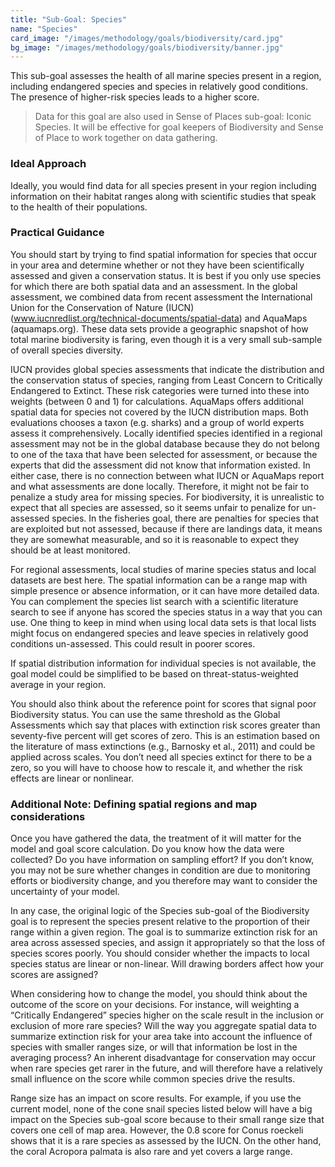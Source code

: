 ```yaml
---
title: "Sub-Goal: Species"
name: "Species"
card_image: "/images/methodology/goals/biodiversity/card.jpg"
bg_image: "/images/methodology/goals/biodiversity/banner.jpg"
---
```


This sub-goal assesses the health of all marine species present in a region, including endangered species and species in relatively good conditions. The presence of higher-risk species leads to a higher score.

> Data for this goal are also used in Sense of Places sub-goal: Iconic Species. It will be effective for goal keepers of Biodiversity and Sense of Place to work together on data gathering.

### Ideal Approach

Ideally, you would find data for all species present in your region including information on their habitat ranges along with scientific studies that speak to the health of their populations.

### Practical Guidance

You should start by trying to find spatial information for species that occur in your area and determine whether or not they have been scientifically assessed and given a conservation status. It is best if you only use species for which there are both spatial data and an assessment. In the global assessment, we combined data from recent assessment the International Union for the Conservation of Nature (IUCN) (www.iucnredlist.org/technical-documents/spatial-data) and AquaMaps (aquamaps.org). These data sets provide a geographic snapshot of how total marine biodiversity is faring, even though it is a very small sub-sample of overall species diversity.

IUCN provides global species assessments that indicate the distribution and the conservation status of species, ranging from Least Concern to Critically Endangered to Extinct. These risk categories were turned into these into weights (between 0 and 1) for calculations. AquaMaps offers additional spatial data for species not covered by the IUCN distribution maps. Both evaluations chooses a taxon (e.g. sharks) and a group of world experts assess it comprehensively. Locally identified species identified in a regional assessment may not be in the global database because they do not belong to one of the taxa that have been selected for assessment, or because the experts that did the assessment did not know that information existed. In either case, there is no connection between what IUCN or AquaMaps report and what assessments are done locally. Therefore, it might not be fair to penalize a study area for missing species. For biodiversity, it is unrealistic to expect that all species are assessed, so it seems unfair to penalize for un-assessed species. In the fisheries goal, there are penalties for species that are exploited but not assessed, because if there are landings data, it means they are somewhat measurable, and so it is reasonable to expect they should be at least monitored.

For regional assessments, local studies of marine species status and local datasets are best here. The spatial information can be a range map with simple presence or absence information, or it can have more detailed data. You can complement the species list search with a scientific literature search to see if anyone has scored the species status in a way that you can use. One thing to keep in mind when using local data sets is that local lists might focus on endangered species and leave species in relatively good conditions un-assessed. This could result in poorer scores.

If spatial distribution information for individual species is not available, the goal model could be simplified to be based on threat-status-weighted average in your region.

You should also think about the reference point for scores that signal poor Biodiversity status. You can use the same threshold as the Global Assessments which say that places with extinction risk scores greater than seventy-five percent will get scores of zero. This is an estimation based on the literature of mass extinctions (e.g., Barnosky et al., 2011) and could be applied across scales. You don’t need all species extinct for there to be a zero, so you will have to choose how to rescale it, and whether the risk effects are linear or nonlinear.


### Additional Note: Defining spatial regions and map considerations

Once you have gathered the data, the treatment of it will matter for the model and goal score calculation. Do you know how the data were collected? Do you have information on sampling effort? If you don’t know, you may not be sure whether changes in condition are due to monitoring efforts or biodiversity change, and you therefore may want to consider the uncertainty of your model.

In any case, the original logic of the Species sub-goal of the Biodiversity goal is to represent the species present relative to the proportion of their range within a given region. The goal is to summarize extinction risk for an area across assessed species, and assign it appropriately so that the loss of species scores poorly. You should consider whether the impacts to local species status are linear or non-linear. Will drawing borders affect how your scores are assigned?

When considering how to change the model, you should think about the outcome of the score on your decisions. For instance, will weighting a “Critically Endangered” species higher on the scale result in the inclusion or exclusion of more rare species? Will the way you aggregate spatial data to summarize extinction risk for your area take into account the influence of species with smaller ranges size, or will that information be lost in the averaging process? An inherent disadvantage for conservation may occur when rare species get rarer in the future, and will therefore have a relatively small influence on the score while common species drive the results.

Range size has an impact on score results. For example, if you use the current model, none of the cone snail species listed below will have a big impact on the Species sub-goal score because to their small range size that covers one cell of map area. However, the 0.8 score for Conus roeckeli shows that it is a rare species as assessed by the IUCN. On the other hand, the coral Acropora palmata is also rare and yet covers a large range.